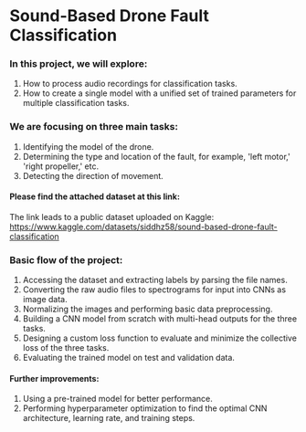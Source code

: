 # Sound-Based Drone Fault Classification

### In this project, we will explore:
  1. How to process audio recordings for classification tasks.
  2. How to create a single model with a unified set of trained parameters for multiple classification tasks.


### We are focusing on three main tasks:
  1. Identifying the model of the drone.
  2. Determining the type and location of the fault, for example, 'left motor,' 'right propeller,' etc.
  3. Detecting the direction of movement.


#### Please find the attached dataset at this link:
The link leads to a public dataset uploaded on Kaggle:
https://www.kaggle.com/datasets/siddhz58/sound-based-drone-fault-classification


### Basic flow of the project:
  1. Accessing the dataset and extracting labels by parsing the file names.
  2. Converting the raw audio files to spectrograms for input into CNNs as image data.
  3. Normalizing the images and performing basic data preprocessing.
  4. Building a CNN model from scratch with multi-head outputs for the three tasks.
  5. Designing a custom loss function to evaluate and minimize the collective loss of the three tasks.
  6. Evaluating the trained model on test and validation data.


#### Further improvements:
  1. Using a pre-trained model for better performance.
  2. Performing hyperparameter optimization to find the optimal CNN architecture, learning rate, and training steps.
